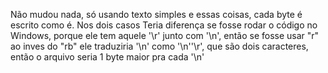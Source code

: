 Não mudou nada, só usando texto simples e essas coisas, cada byte é escrito como é. Nos dois casos
Teria diferença se fosse rodar o código no Windows, porque ele tem aquele '\r' junto com '\n', então se fosse usar "r" ao inves do "rb" ele traduziria '\n' como '\n''\r', que são dois caracteres, então o arquivo seria 1 byte maior pra cada '\n'
